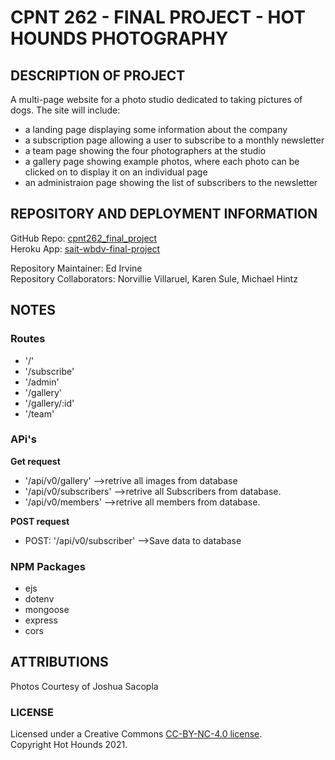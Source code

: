 # CPNT 262 - FINAL PROJECT - HOT HOUNDS PHOTOGRAPHY

##  DESCRIPTION OF PROJECT 

A multi-page website for a photo studio dedicated to taking pictures of dogs.  The site will include:  
  -  a landing page displaying some information about the company  
  -  a subscription page allowing a user to subscribe to a monthly newsletter
  -  a team page showing the four photographers at the studio  
  -  a gallery page showing example photos, where each photo can be clicked on to display it on an individual page 
  -  an administraion page showing the list of subscribers to the newsletter  

##  REPOSITORY AND DEPLOYMENT INFORMATION  

GitHub Repo:  [cpnt262_final_project](https://github.com/edirvine333/cpnt262_final_project)  
Heroku App:  [sait-wbdv-final-project](https://sait-wbdv-final-project.herokuapp.com/)  

Repository Maintainer:  Ed Irvine  
Repository Collaborators:  Norvillie Villaruel, Karen Sule, Michael Hintz  

## NOTES

### Routes  
- '/'  
- '/subscribe'  
- '/admin'  
- '/gallery'  
- '/gallery/:id'  
- '/team' 

### APi's
**Get request**
- '/api/v0/gallery' -->retrive all images from database
- '/api/v0/subscribers'  -->retrive all Subscribers from database.
- '/api/v0/members' -->retrive all members from database.

**POST request**
- POST: '/api/v0/subscriber'  -->Save data to database

### NPM Packages  
- ejs    
- dotenv    
- mongoose    
- express 
- cors   


## ATTRIBUTIONS

Photos Courtesy of Joshua Sacopla  

### LICENSE  
Licensed under a Creative Commons [CC-BY-NC-4.0 license](https://creativecommons.org/licenses/by-nc/4.0/).  
Copyright Hot Hounds 2021.


